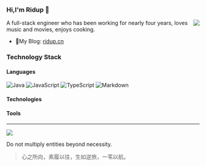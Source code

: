 ### Hi,I'm Ridup 👋

<!--
**Ridup/Ridup** is a ✨ _special_ ✨ repository because its `README.md` (this file) appears on your GitHub profile.

Here are some ideas to get you started:

- 🔭 I’m currently working on ...
- 🌱 I’m currently learning ...
- 👯 I’m looking to collaborate on ...
- 🤔 I’m looking for help with ...
- 💬 Ask me about ...
- 📫 How to reach me: ...
- 😄 Pronouns: ...
- ⚡ Fun fact: ...
-->

<img align="right" src="https://github-readme-stats.vercel.app/api?username=ridup&show_icons=true&icon_color=0366d6&text_color=24292e&bg_color=ffffff&hide_title=true" />

A full-stack engineer who has been working for nearly four years, loves music and movies, enjoys cooking.



- 📝My Blog: [ridup.cn](https://ridup.cn)

### Technology Stack

#### Languages

![Java](https://img.shields.io/badge/-Java-000?&logo=java&logoColor=white&style=flat-square)
![JavaScript](https://img.shields.io/badge/JavaScript-%23323330.svg?logo=javascript&logoColor=%23F7DF1E&style=flat-square)
![TypeScript](https://img.shields.io/badge/Typescript-%23007acc.svg?logo=typescript&logoColor=white&style=flat-square)
![Markdown](https://img.shields.io/badge/-Markdown-000?&logo=Markdown)

#### Technologies

#### Tools

#### 


---

<p>
    <a href="https://ridup.cn/">
      <img src="https://github-profile-trophy.vercel.app/?username=ridup&theme=flat&title=Stars,Followers,Commit,MultiLanguage&margin-w=5&row=1&column=4" />
    </a>
</p>

Do not multiply entities beyond necessity.

> 心之所向，素履以往，生如逆旅，一苇以航。

